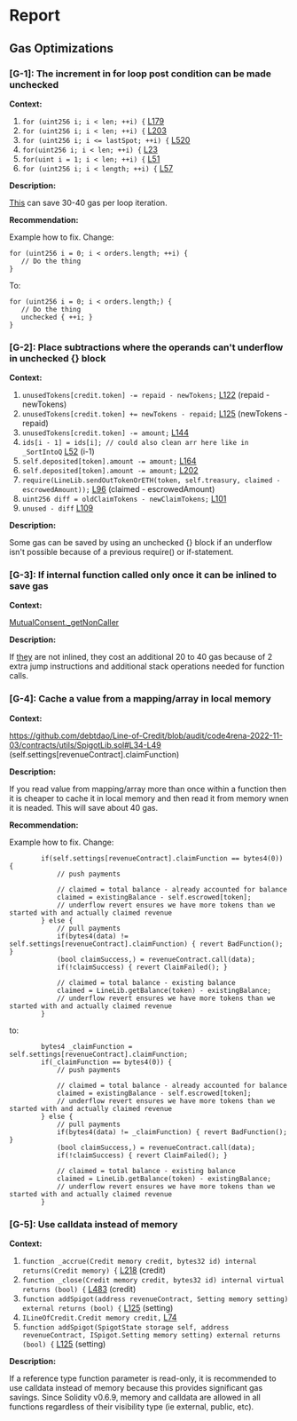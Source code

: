 # Report
## Gas Optimizations ##
### [G-1]: The increment in for loop post condition can be made unchecked
**Context:**

1. ```for (uint256 i; i < len; ++i) {``` [L179](https://github.com/debtdao/Line-of-Credit/blob/audit/code4rena-2022-11-03/contracts/modules/credit/LineOfCredit.sol#L179) 
1. ```for (uint256 i; i < len; ++i) {``` [L203](https://github.com/debtdao/Line-of-Credit/blob/audit/code4rena-2022-11-03/contracts/modules/credit/LineOfCredit.sol#L203) 
1. ```for (uint256 i; i <= lastSpot; ++i) {``` [L520](https://github.com/debtdao/Line-of-Credit/blob/audit/code4rena-2022-11-03/contracts/modules/credit/LineOfCredit.sol#L520) 
1. ```for(uint256 i; i < len; ++i) {``` [L23](https://github.com/debtdao/Line-of-Credit/blob/audit/code4rena-2022-11-03/contracts/utils/CreditListLib.sol#L23) 
1. ```for(uint i = 1; i < len; ++i) {``` [L51](https://github.com/debtdao/Line-of-Credit/blob/audit/code4rena-2022-11-03/contracts/utils/CreditListLib.sol#L51) 
1. ```for (uint256 i; i < length; ++i) {``` [L57](https://github.com/debtdao/Line-of-Credit/blob/audit/code4rena-2022-11-03/contracts/utils/EscrowLib.sol#L57) 

**Description:**

[This](https://gist.github.com/hrkrshnn/ee8fabd532058307229d65dcd5836ddc#the-increment-in-for-loop-post-condition-can-be-made-unchecked) can save 30-40 gas per loop iteration.

**Recommendation:**

Example how to fix. Change:
```
for (uint256 i = 0; i < orders.length; ++i) {
   // Do the thing
}
```

To:
```
for (uint256 i = 0; i < orders.length;) {
   // Do the thing
   unchecked { ++i; }
}
```

### [G-2]: Place subtractions where the operands can't underflow in unchecked {} block
**Context:**

1. ```unusedTokens[credit.token] -= repaid - newTokens;``` [L122](https://github.com/debtdao/Line-of-Credit/blob/audit/code4rena-2022-11-03/contracts/modules/credit/SpigotedLine.sol#L122) (repaid - newTokens)
1. ```unusedTokens[credit.token] += newTokens - repaid;``` [L125](https://github.com/debtdao/Line-of-Credit/blob/audit/code4rena-2022-11-03/contracts/modules/credit/SpigotedLine.sol#L125) (newTokens - repaid)
1. ```unusedTokens[credit.token] -= amount;``` [L144](https://github.com/debtdao/Line-of-Credit/blob/audit/code4rena-2022-11-03/contracts/modules/credit/SpigotedLine.sol#L144) 
1. ```ids[i - 1] = ids[i]; // could also clean arr here like in _SortIntoQ``` [L52](https://github.com/debtdao/Line-of-Credit/blob/audit/code4rena-2022-11-03/contracts/utils/CreditListLib.sol#L52) (i-1)
1. ```self.deposited[token].amount -= amount;``` [L164](https://github.com/debtdao/Line-of-Credit/blob/audit/code4rena-2022-11-03/contracts/utils/EscrowLib.sol#L164) 
1. ```self.deposited[token].amount -= amount;``` [L202](https://github.com/debtdao/Line-of-Credit/blob/audit/code4rena-2022-11-03/contracts/utils/EscrowLib.sol#L202) 
1. ```require(LineLib.sendOutTokenOrETH(token, self.treasury, claimed - escrowedAmount));``` [L96](https://github.com/debtdao/Line-of-Credit/blob/audit/code4rena-2022-11-03/contracts/utils/SpigotLib.sol#L96) (claimed - escrowedAmount)
1. ```uint256 diff = oldClaimTokens - newClaimTokens;``` [L101](https://github.com/debtdao/Line-of-Credit/blob/audit/code4rena-2022-11-03/contracts/utils/SpigotedLineLib.sol#L101) 
1. ```unused - diff``` [L109](https://github.com/debtdao/Line-of-Credit/blob/audit/code4rena-2022-11-03/contracts/utils/SpigotedLineLib.sol#L109) 

**Description:**

Some gas can be saved by using an unchecked {} block if an underflow isn't possible because of a previous require() or if-statement.

### [G-3]: If internal function called only once it can be inlined to save gas
**Context:**

[MutualConsent._getNonCaller](https://github.com/debtdao/Line-of-Credit/blob/audit/code4rena-2022-11-03/contracts/utils/MutualConsent.sol#L65)

**Description:**

If [they](https://blog.soliditylang.org/2021/03/02/saving-gas-with-simple-inliner/) are not inlined, they cost an additional 20 to 40 gas because of 2
extra jump instructions and additional stack operations needed for function calls.

### [G-4]: Cache a value from a mapping/array in local memory
**Context:**

https://github.com/debtdao/Line-of-Credit/blob/audit/code4rena-2022-11-03/contracts/utils/SpigotLib.sol#L34-L49 (self.settings[revenueContract].claimFunction)

**Description:**

If you read value from mapping/array more than once within a function then it is cheaper to cache it in local memory and then read it from memory wnen it is neaded. This will save about 40 gas.

**Recommendation:**

Example how to fix. Change:

```
        if(self.settings[revenueContract].claimFunction == bytes4(0)) {
            // push payments

            // claimed = total balance - already accounted for balance
            claimed = existingBalance - self.escrowed[token];
            // underflow revert ensures we have more tokens than we started with and actually claimed revenue
        } else {
            // pull payments
            if(bytes4(data) != self.settings[revenueContract].claimFunction) { revert BadFunction(); }
            (bool claimSuccess,) = revenueContract.call(data);
            if(!claimSuccess) { revert ClaimFailed(); }

            // claimed = total balance - existing balance
            claimed = LineLib.getBalance(token) - existingBalance;
            // underflow revert ensures we have more tokens than we started with and actually claimed revenue
        }
```

to:

```
        bytes4 _claimFunction = self.settings[revenueContract].claimFunction; 
        if(_claimFunction == bytes4(0)) { 
            // push payments

            // claimed = total balance - already accounted for balance
            claimed = existingBalance - self.escrowed[token];
            // underflow revert ensures we have more tokens than we started with and actually claimed revenue
        } else {
            // pull payments
            if(bytes4(data) != _claimFunction) { revert BadFunction(); }
            (bool claimSuccess,) = revenueContract.call(data);
            if(!claimSuccess) { revert ClaimFailed(); }

            // claimed = total balance - existing balance
            claimed = LineLib.getBalance(token) - existingBalance;
            // underflow revert ensures we have more tokens than we started with and actually claimed revenue
        }
```

### [G-5]: Use calldata instead of memory
**Context:**

1. ```function _accrue(Credit memory credit, bytes32 id) internal returns(Credit memory) {``` [L218](https://github.com/debtdao/Line-of-Credit/blob/audit/code4rena-2022-11-03/contracts/modules/credit/LineOfCredit.sol#L218) (credit)
1. ```function _close(Credit memory credit, bytes32 id) internal virtual returns (bool) {``` [L483](https://github.com/debtdao/Line-of-Credit/blob/audit/code4rena-2022-11-03/contracts/modules/credit/LineOfCredit.sol#L483) (credit)
1. ```function addSpigot(address revenueContract, Setting memory setting) external returns (bool) {``` [L125](https://github.com/debtdao/Line-of-Credit/blob/audit/code4rena-2022-11-03/contracts/modules/spigot/Spigot.sol#L125) (setting)
1. ```ILineOfCredit.Credit memory credit,``` [L74](https://github.com/debtdao/Line-of-Credit/blob/audit/code4rena-2022-11-03/contracts/utils/CreditLib.sol#L74)
1. ```function addSpigot(SpigotState storage self, address revenueContract, ISpigot.Setting memory setting) external returns (bool) {``` [L125](https://github.com/debtdao/Line-of-Credit/blob/audit/code4rena-2022-11-03/contracts/utils/SpigotLib.sol#L125) (setting)

**Description:**

If a reference type function parameter is read-only, it is recommended to use calldata instead of memory because this provides significant gas savings. Since Solidity v0.6.9, memory and calldata are allowed in all functions regardless of their visibility type (ie external, public, etc).
